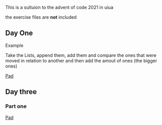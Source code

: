This is a sultuion to the advent of code 2021 in uiua

the exercise files are **not** included

## Day One

Example

Take the Lists, append them, add them and compare the ones that were moved in relation to another and then add the amout of ones (the bigger ones)

[Pad](https://www.uiua.org/pad?src=aW4g4oaQICQgMTk5CiAgICAgJCAyMDAKICAgICAkIDIwOAogICAgICQgMjEwCiAgICAgJCAyMDAKICAgICAkIDIwNwogICAgICQgMjQwCiAgICAgJCAyNjkKICAgICAkIDI2MAogICAgICQgMjYzCnAg4oaQIOKKnOKWocKs4oiKLCJcbiIgaW4gIyByZW1vdmUgdGhlIGJyZWFrbGluZSBjaGFycwpwIOKGkCDiiLVwYXJzZeKKlHAgICAgICMgcGFyc2UgaXQgaW50byBhbiBhcnIgb2YgaW50CgpWZXJzY2gg4oaQIOKHjH7ihpgx4oeM4oa7MQoKQ29tcGFyZUxpc3Qg4oaQIOKNiVtWZXJzY2ggLiBWZXJzY2ggcCBwXQrih4zihpgy4oeMQ29tcGFyZUxpc3QK4oeM4oaYMeKHjOKNiVtWZXJzY2guIOKJoS8rQ29tcGFyZUxpc3RdCuKJoS88LgovKy4K)

## Day three

### Part one

[Pad](https://www.uiua.org/pad?src=aSDihpAgJCAwMDEwMAogICAgJCAxMTExMAogICAgJCAxMDExMAogICAgJCAxMDExMQogICAgJCAxMDEwMQogICAgJCAwMTExMQogICAgJCAwMDExMQogICAgJCAxMTEwMAogICAgJCAxMDAwMAogICAgJCAxMTAwMQogICAgJCAwMDAxMAogICAgJCAwMTAxMApwIOKGkCDiipzilqHCrOKIiiwiXG4iaSAjIHJlbW92ZSB0aGUgYnJlYWtsaW5lIGNoYXJzCnAg4oaQIOKNieKItXBhcnNl4oi14oqUcCAjIHBhcnNlIGludG8gYXJyYXkgb2YgYml0IGFycmF5cwpzIOKGkCDilrNwCj4gw7cy4oqi4oeMcyDiiaEvK3AK4o2Y4ouv4oeMLgrijZjii6_ih4zCrCwKw5cK)
